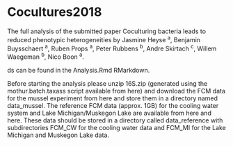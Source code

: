 # Cocultures2018

The full analysis of the submitted paper Coculturing bacteria leads to reduced phenotypic heterogeneities by Jasmine Heyse <sup>a</sup>, Benjamin Buysschaert <sup>a</sup>, Ruben Props <sup>a</sup>, Peter Rubbens <sup>b</sup>, Andre Skirtach <sup>c</sup>, Willem Waegeman <sup>b</sup>, Nico Boon <sup>a</sup>.

ds
can be found in the Analysis.Rmd RMarkdown.

Before starting the analysis please unzip 16S.zip (generated using the mothur.batch.taxass script available from here) and download the FCM data for the mussel experiment from here and store them in a directory named data_mussel. The reference FCM data (approx. 1GB) for the cooling water system and Lake Michigan/Muskegon Lake are available from here and here. These data should be stored in a directory called data_reference with subdirectories FCM_CW for the cooling water data and FCM_MI for the Lake Michigan and Muskegon Lake data.